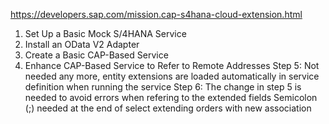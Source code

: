 https://developers.sap.com/mission.cap-s4hana-cloud-extension.html

1. Set Up a Basic Mock S/4HANA Service
2. Install an OData V2 Adapter
3. Create a Basic CAP-Based Service
4. Enhance CAP-Based Service to Refer to Remote Addresses
   Step 5: Not needed any more, entity extensions are loaded automatically in service definition when running the service
   Step 6: The change in step 5 is needed to avoid errors when refering to the extended fields
           Semicolon (;) needed at the end of select extending orders with new association
